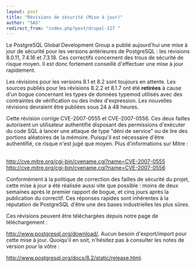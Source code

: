 ```yaml
---
layout: post
title: "Révisions de sécurité (Mise à jour)"
author: "SAS"
redirect_from: "index.php?post/drupal-127 "
---
```



<p>Le  PostgreSQL Global Development Group a publié aujourd'hui une mise à jour de sécurité pour les versions antérieures de PostgreSQL&nbsp;: les révisions 8.0.11, 7.4.16 et 7.3.18. Ces correctifs concernent des trous de sécurité de risque moyen. Il est donc fortement conseillé d'effectuer une mise à jour rapidement.</p>

<p> Les révisions pour les versions 8.1 et 8.2 sont toujours en attente. Les sources publiés pour les révisions 8.2.2 et 8.1.7 ont été <strong>retirées</strong> à cause d'un bogue concernant les types de données typemod utilisés avec des contraintes de vérification ou des index d'expression. Les nouvelles révisions devraient être publiées sous 24 à 48 heures.</p>

<!--more-->


<p>Cette révision corrige CVE-2007-0555 et CVE-2007-0556. Ces deux failles autorisent un utilisateur authentifié disposant des permissions d'exécuter du code SQL à lancer une attaque de type "déni de service" ou de lire des portions aléatoires de la mémoire. Puisqu'il est nécessaire d'être authentifié, ce risque n'est jugé que moyen. Plus d'informations sur Mitre&nbsp;:

<br /><a href="http://cve.mitre.org/cgi-bin/cvename.cgi?name=CVE-2007-0555">http://cve.mitre.org/cgi-bin/cvename.cgi?name=CVE-2007-0555</a><br /><a href="http://cve.mitre.org/cgi-bin/cvename.cgi?name=CVE-2007-0556">http://cve.mitre.org/cgi-bin/cvename.cgi?name=CVE-2007-0556</a>

</p>

<p>Conformément à la politique de correction des failles de sécurité du projet, cette mise à jour a été réalisée aussi vite que possible&nbsp;: moins de deux semaines après le premier rapport de bogue, et cinq jours après la publication du correctif. Ces réponses rapides sont inhérentes à la réputation de PostgreSQL d'être une des bases industrielles les plus sûres.</p>

<p>Ces révisions peuvent être téléchargées depuis notre page de téléchargement&nbsp;:

<a href="http://www.postgresql.org/download/" target="_blank">http://www.postgresql.org/download/</a>. Aucun besoin d'export/import pour cette mise à jour. Quoiqu'il en soit, n'hésitez pas à consulter les notes de version pour la vôtre&nbsp;:

<a href="http://www.postgresql.org/docs/8.2/static/release.html" target="_blank">http://www.postgresql.org/docs/8.2/static/release.html</a>.</p>